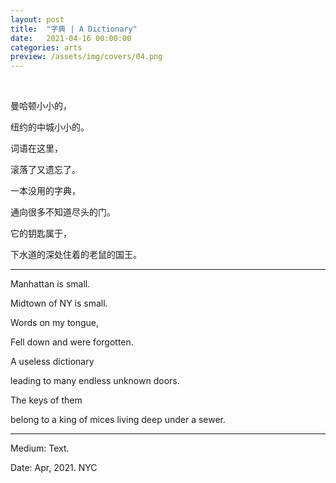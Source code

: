 ```yaml
---
layout: post
title:  "字典 | A Dictionary"
date:   2021-04-16 00:00:00
categories: arts
preview: /assets/img/covers/04.png
---
```


<br>

曼哈顿小小的，

纽约的中城小小的。

词语在这里，

滚落了又遗忘了。

一本没用的字典，

通向很多不知道尽头的门。

它的钥匙属于，

下水道的深处住着的老鼠的国王。

---

Manhattan is small.

Midtown of NY is small.

Words on my tongue,

Fell down and were forgotten.

A useless dictionary

leading to many endless unknown doors.

The keys of them

belong to a king of mices living deep under a sewer.

---

Medium: Text.

Date: Apr, 2021. NYC

